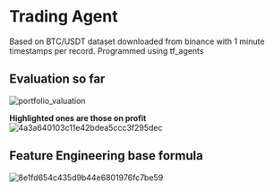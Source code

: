 # Trading Agent 

Based on BTC/USDT dataset downloaded from binance with 1 minute timestamps per record. Programmed using tf_agents

## Evaluation so far
![portfolio_valuation](https://github.com/user-attachments/assets/a0f6d65b-a0f7-40ac-a677-1fe9014cfb76)

**Highlighted ones are those on profit**
![4a3a640103c11e42bdea5ccc3f295dec](https://github.com/user-attachments/assets/28ceb12c-5b3a-44af-a75b-19dc7189c4e2)


## Feature Engineering base formula
![8e1fd654c435d9b44e6801976fc7be59](https://github.com/user-attachments/assets/3233c757-34c6-4317-860b-4c63745b02ef)
